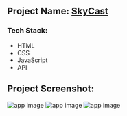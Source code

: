 ## Project Name: [SkyCast](https://skycast-js.netlify.app)

### Tech Stack:
- HTML
- CSS
- JavaScript
- API

## Project Screenshot:
![app image](https://i.ibb.co/FH9CGvh/1.png)
![app image](https://i.ibb.co/yymbQcq/2.png)
![app image](https://i.ibb.co/DVBSQft/3.png)


